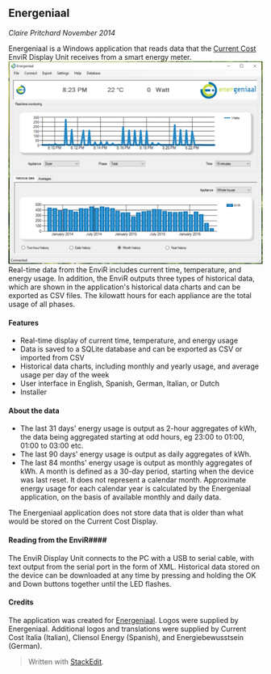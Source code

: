 ## Energeniaal ##
*Claire Pritchard*
*November 2014*

Energeniaal is a Windows application that reads data that the [Current Cost](http://currentcost.com/) EnviR Display Unit receives from a smart energy meter.
![Screenshot](Documentation/Screenshots/Energeniaal_screenshot.png)
Real-time data from the EnviR includes current time, temperature, and energy usage. In addition, the EnviR outputs three types of historical data, which are shown in the application's historical data charts and can be exported as CSV files. The kilowatt hours for each appliance are the total usage of all phases.
#### Features ####

 - Real-time display of current time, temperature, and energy usage
 - Data is saved to a SQLite database and can be exported as CSV or imported from CSV
 - Historical data charts, including monthly and yearly usage, and average usage per day of the week
 - User interface in English, Spanish, German, Italian, or Dutch
 - Installer

#### About the data ####
 - The last 31 days' energy usage is output as 2-hour aggregates of kWh, the data being aggregated starting at odd hours, eg 23:00 to 01:00, 01:00 to 03:00 etc. 
 - The last 90 days' energy usage is output as daily aggregates of kWh.
 - The last 84 months' energy usage is output as monthly aggregates of kWh. A month is defined as a 30-day period, starting when the device was last reset. It does not represent a calendar month.
Approximate energy usage for each calendar year is calculated by the Energeniaal application, on the basis of available monthly and daily data.

The Energeniaal application does not store data that is older than what would be stored on the Current Cost Display.
#### Reading from the EnviR####
The EnviR Display Unit connects to the PC with a USB to serial cable, with text output from the serial port in the form of XML. Historical data stored on the device can be downloaded at any time by pressing and holding the OK and Down buttons together until the LED flashes.
#### Credits ####
The application was created for [Energeniaal](https://energeniaal.nl/). Logos were supplied by Energeniaal. Additional logos and translations were supplied by Current Cost Italia (Italian), Cliensol Energy (Spanish), and Energiebewusstsein (German).
> Written with [StackEdit](https://stackedit.io/).
